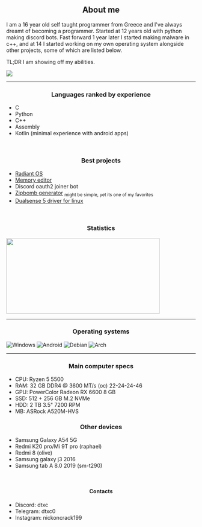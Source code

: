 <h2 align="center">About me</h2>

I am a 16 year old self taught programmer from Greece and I've always dreamt of becoming a programmer. Started at 12 years old with python making discord bots. Fast forward 1 year later I started making malware in c++, and at 14 I started working on my own operating system alongside other projects, some of which are listed below.

TL;DR I am showing off my abilities.
<br>

![](https://komarev.com/ghpvc/?username=dtxc)
<hr>
<h3 align="center">Languages ranked by experience</h3>

+ C
+ Python
+ C++
+ Assembly
+ Kotlin (minimal experience with android apps)

<br>

<h3 align="center">Best projects</h3>

+ [Radiant OS](https://github.com/dtxc/osdev)
+ [Memory editor](https://github.com/dtxc/memory-editor)
+ Discord oauth2 joiner bot
+ [Zipbomb generator](https://github.com/dtxc/zipbomb-generator) <sub>might be simple, yet its one of my favorites</sub>
+ [Dualsense 5 driver for linux](https://github.com/dtxc/ds5_linux)

<br>

<h3 align="center">Statistics</h3>
<img align="center" width="90%" height="200" src="https://github-readme-stats.vercel.app/api/top-langs/?username=dtxc&&layout=compact&langs_count=6&theme=dark">

<hr>

<h3 align="center">Operating systems</h3>

![Windows](https://img.shields.io/badge/Windows-Expert-blue?style=flat&logo=windows)
![Android](https://img.shields.io/badge/Android-Expert-blue?style=flat&logo=android)
![Debian](https://img.shields.io/badge/Debian-Expert-blue?style=flat&logo=debian)
![Arch](https://img.shields.io/badge/Arch-Intermediate-yellow?style=flat&logo=arch-linux)

<hr>

<h3 align="center">Main computer specs</h3>

+ CPU: Ryzen 5 5500
+ RAM: 32 GB DDR4 @ 3600 MT/s (oc) 22-24-24-46
+ GPU: PowerColor Radeon RX 6600 8 GB
+ SSD: 512 + 256 GB M.2 NVMe
+ HDD: 2 TB 3.5" 7200 RPM
+ MB:  ASRock A520M-HVS

<h3 align="center">Other devices</h3>

+ Samsung Galaxy A54 5G
+ Redmi K20 pro/Mi 9T pro (raphael)
+ Redmi 8 (olive)
+ Samsung galaxy j3 2016
+ Samsung tab A 8.0 2019 (sm-t290)

<br>

<h4 align="center">Contacts</h4>

+ Discord: dtxc
+ Telegram: dtxc0
+ Instagram: nickoncrack199
